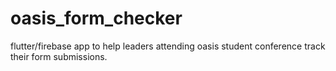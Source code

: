 # oasis_form_checker
flutter/firebase app to help leaders attending oasis student conference track their form submissions.
